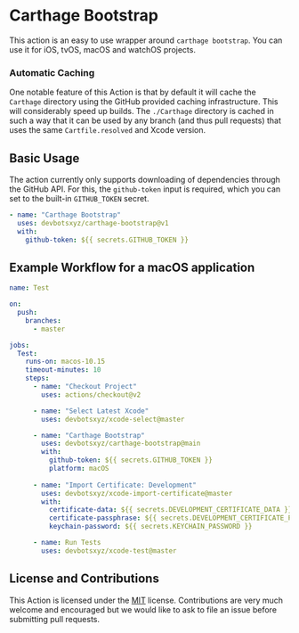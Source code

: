 # Carthage Bootstrap

This action is an easy to use wrapper around `carthage bootstrap`. You can use it for iOS, tvOS, macOS and watchOS projects.

### Automatic Caching

One notable feature of this Action is that by default it will cache the `Carthage` directory using the GitHub provided caching infrastructure. This will considerably speed up builds. The `./Carthage` directory is cached in such a way that it can be used by any branch (and thus pull requests) that uses the same `Cartfile.resolved` and Xcode version.

## Basic Usage

The action currently only supports downloading of dependencies through the GitHub API. For this, the `github-token` input is required, which you can set to the built-in `GITHUB_TOKEN` secret.

```yaml
- name: "Carthage Bootstrap"
  uses: devbotsxyz/carthage-bootstrap@v1
  with:
    github-token: ${{ secrets.GITHUB_TOKEN }}
```

## Example Workflow for a macOS application

```yaml
name: Test

on:
  push:
    branches:
      - master

jobs:
  Test:
    runs-on: macos-10.15
    timeout-minutes: 10
    steps:
      - name: "Checkout Project"
        uses: actions/checkout@v2

      - name: "Select Latest Xcode"
        uses: devbotsxyz/xcode-select@master

      - name: "Carthage Bootstrap"
        uses: devbotsxyz/carthage-bootstrap@main
        with:
          github-token: ${{ secrets.GITHUB_TOKEN }}
          platform: macOS
          
      - name: "Import Certificate: Development"
        uses: devbotsxyz/xcode-import-certificate@master
        with:
          certificate-data: ${{ secrets.DEVELOPMENT_CERTIFICATE_DATA }}
          certificate-passphrase: ${{ secrets.DEVELOPMENT_CERTIFICATE_PASSPHRASE }}
          keychain-password: ${{ secrets.KEYCHAIN_PASSWORD }}

      - name: Run Tests
        uses: devbotsxyz/xcode-test@master
```

## License and Contributions

This Action is licensed under the [MIT](LICENSE) license. Contributions are very much welcome and encouraged but we would like to ask to file an issue before submitting pull requests. 
